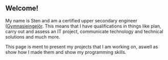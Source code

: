 ## Welcome!

My name is Sten and am a certified upper secondary engineer ([Gymnasieingejör](https://utbildningsguiden.skolverket.se/gymnasieskolan/gymnasieskolans-program/gymnasieingenjor). This means that I have qualifications in things like plan, carry out and assess an IT project, communicate technology and technical solutions and much more. 

This page is ment to present my projects that I am working on, aswell as show how I made them and show my programming skills. 

<!--
**stenkaal/stenkaal** is a ✨ _special_ ✨ repository because its `README.md` (this file) appears on your GitHub profile.

Here are some ideas to get you started:

- 🔭 I’m currently working on ...
- 🌱 I’m currently learning ...
- 👯 I’m looking to collaborate on ...
- 🤔 I’m looking for help with ...
- 💬 Ask me about ...
- 📫 How to reach me: ...
- 😄 Pronouns: ...
- ⚡ Fun fact: ...
-->
